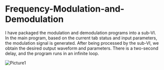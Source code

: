 # Frequency-Modulation-and-Demodulation
I have packaged the modulation and demodulation programs into a sub-VI. In the main program, based on the current tab status and input parameters, the modulation signal is generated. After being processed by the sub-VI, we obtain the desired output waveform and parameters. There is a two-second delay, and the program runs in an infinite loop.

![Picture1](https://github.com/user-attachments/assets/0760996d-c477-4651-9be2-94c2e7eef2c1)

